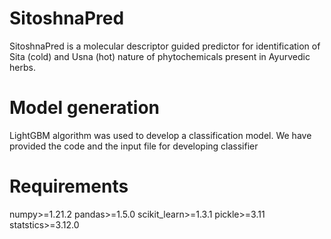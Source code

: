 # SitoshnaPred
SitoshnaPred is a molecular descriptor guided predictor for identification of Sita (cold) and Usna (hot) nature of phytochemicals present in Ayurvedic herbs.

# Model generation
LightGBM algorithm was used to develop a classification model.
We have provided the code and the input file for developing classifier
# Requirements
numpy>=1.21.2
pandas>=1.5.0
scikit_learn>=1.3.1
pickle>=3.11
statstics>=3.12.0
